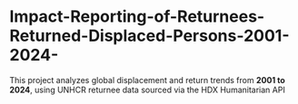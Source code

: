 # Impact-Reporting-of-Returnees-Returned-Displaced-Persons-2001-2024-
This project analyzes global displacement and return trends from **2001 to 2024**, using UNHCR returnee data sourced via the HDX Humanitarian API
